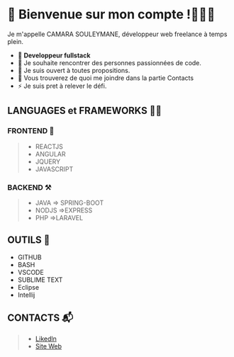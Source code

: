 
 # 🔭 Bienvenue sur mon compte !👨🏻‍💻
   Je m'appelle CAMARA SOULEYMANE, développeur web freelance à temps plein. 
- 🌱 **Developpeur fullstack**
- 👯 Je souhaite rencontrer des personnes passionnées de code.
- 🤔 Je suis ouvert à toutes propositions. 
- 💬 Vous trouverez de quoi me joindre dans la partie Contacts
- ⚡ Je suis pret à relever le défi.

## LANGUAGES et FRAMEWORKS 🥷🏾
 ### FRONTEND 📐 
   >- REACTJS
   >- ANGULAR
   >- JQUERY
   >- JAVASCRIPT

### BACKEND ⚒
 
  >- JAVA
      => SPRING-BOOT
  >- NODJS 
      =>EXPRESS
  >- PHP
     =>LARAVEL

## OUTILS 🧰
 - GITHUB
 - BASH
 - VSCODE
 - SUBLIME TEXT
 - Eclipse
 - Intellij
  
   
## CONTACTS 📬
 
  > - [Likedln](https://www.linkedin.com/in/souleymane-camara-59b5ba1a2/)
 > - [Site Web](https://portfolio-camara.herokuapp.com)
 
 
 





<!--
**workhard2021/workhard2021** is a ✨ _special_ ✨ repository because its `README.md` (this file) appears on your GitHub profile.

Here are some ideas to get you started:
### Hi there 👋
- 🔭  Je suis camara camara souleymane ...
- 🌱 Je suis developpeur web  ...
- 👯 je chercher des personnes ou une equipe motiver pour l'amour des codes ...
- 🤔 je suis ouvert a toute proposition  ...
- 💬 vous savez vous pouvez me poser des question via mes respectifs contacts...
- 📫 How to reach me: ...
- 😄 Pronouns: ...
- ⚡ Fun fact: ...
-->
